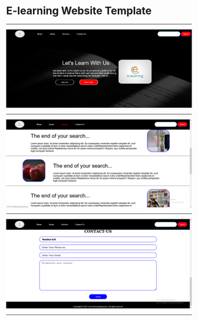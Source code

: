 # E-learning Website Template
<hr/>
<img src="Images/Screenshot 1.png">
<hr/>
<img src="Images/Screenshot 2.png">
<hr/>
<img src="Images/Screenshot 3.png">
<hr/>
